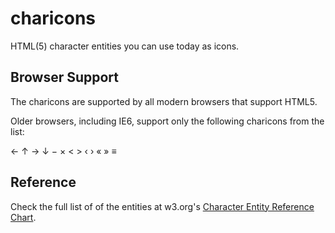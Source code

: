 charicons
=========

HTML(5) character entities you can use today as icons.

Browser Support
---------------

The charicons are supported by all modern browsers that support HTML5.

Older browsers, including IE6, support only the following charicons from the list:

&larr;
&uarr;
&rarr;
&darr;
&minus;
&times;
&lt;
&gt;
&lsaquo;
&rsaquo;
&laquo;
&raquo;
&equiv;


Reference
---------

Check the full list of of the entities at w3.org's [Character Entity Reference Chart](http://dev.w3.org/html5/html-author/charref).